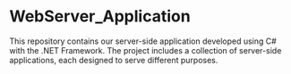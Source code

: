 # WebServer_Application
This repository contains our server-side application developed using C# with the .NET Framework. The project includes a collection of server-side applications, each designed to serve different purposes.
